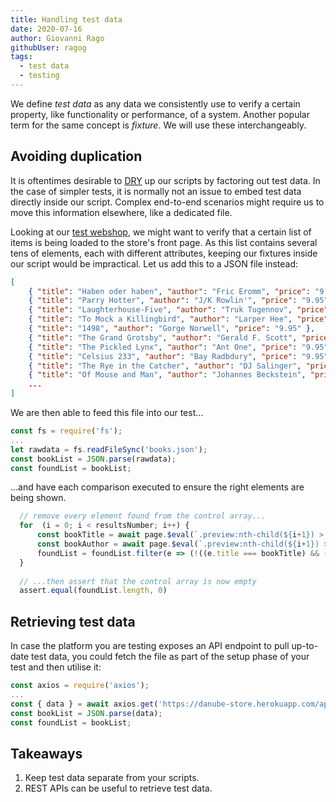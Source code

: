 ```yaml
---
title: Handling test data
date: 2020-07-16
author: Giovanni Rago
githubUser: ragog
tags: 
  - test data
  - testing
---
```


We define _test data_ as any data we consistently use to verify a certain property, like functionality or performance, of a system. Another popular term for the same concept is _fixture_. We will use these interchangeably.

<!-- more -->

## Avoiding duplication

It is oftentimes desirable to [DRY](https://en.wikipedia.org/wiki/Don%27t_repeat_yourself) up our scripts by factoring out test data. In the case of simpler tests, it is normally not an issue to embed test data directly inside our script. Complex end-to-end scenarios might require us to move this information elsewhere, like a dedicated file.

Looking at our [test webshop](https://danube-store.herokuapp.com/), we might want to verify that a certain list of items is being loaded to the store's front page. As this list contains several tens of elements, each with different attributes, keeping our fixtures inside our script would be impractical. Let us add this to a JSON file instead:

```json
[
    { "title": "Haben oder haben", "author": "Fric Eromm", "price": "9.95" },
    { "title": "Parry Hotter", "author": "J/K Rowlin'", "price": "9.95" },
    { "title": "Laughterhouse-Five", "author": "Truk Tugennov", "price": "9.95" },
    { "title": "To Mock a Killingbird", "author": "Larper Hee", "price": "9.95" },
    { "title": "1498", "author": "Gorge Norwell", "price": "9.95" },
    { "title": "The Grand Grotsby", "author": "Gerald F. Scott", "price": "9.95" },
    { "title": "The Pickled Lynx", "author": "Ant One", "price": "9.95" },
    { "title": "Celsius 233", "author": "Bay Radbdury", "price": "9.95" },
    { "title": "The Rye in the Catcher", "author": "DJ Salinger", "price": "9.95" },
    { "title": "Of Mouse and Man", "author": "Johannes Beckstein", "price": "9.95" },
    ...
]
```

We are then able to feed this file into our test...

```js
const fs = require('fs');
...
let rawdata = fs.readFileSync('books.json');
const bookList = JSON.parse(rawdata);
const foundList = bookList;
```

...and have each comparison executed to ensure the right elements are being shown.

```js
  // remove every element found from the control array...
  for  (i = 0; i < resultsNumber; i++) {
      const bookTitle = await page.$eval(`.preview:nth-child(${i+1}) > .preview-title`, e => e.innerText)
      const bookAuthor = await page.$eval(`.preview:nth-child(${i+1}) > .preview-author`, e => e.innerText)
      foundList = foundList.filter(e => (!((e.title === bookTitle) && (e.author === bookAuthor))))
  }
  
  // ...then assert that the control array is now empty
  assert.equal(foundList.length, 0)
```

## Retrieving test data

In case the platform you are testing exposes an API endpoint to pull up-to-date test data, you could fetch the file as part of the setup phase of your test and then utilise it:

```js
const axios = require('axios');
...
const { data } = await axios.get('https://danube-store.herokuapp.com/api/books');
const bookList = JSON.parse(data);
const foundList = bookList;
```

## Takeaways

1. Keep test data separate from your scripts.
2. REST APIs can be useful to retrieve test data.
